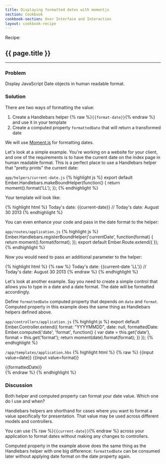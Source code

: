 ```yaml
---
title: Displaying formatted dates with momentjs
section: Cookbook
cookbook-section: User Interface and Interaction
layout: cookbook-recipe
---
```

<span class="recipe-label">Recipe:</span>
## {{ page.title }}
-----
### Problem

Display JavaScript Date objects in human readable format.

### Solution

There are two ways of formatting the value:

1. Create a Handlebars helper {% raw %}`{{format-date}}`{% endraw %} and use it in your template
2. Create a computed property `formattedDate` that will return a transformed date

We will use [Moment.js](http://momentjs.com) for formatting dates.

Let's look at a simple example. You're working on a website for your
client, and one of the requirements is to have the current date on the index page in human readable format. This is a perfect place to use a
Handlebars helper that "pretty prints" the current date:

`app/helpers/current-date.js`
{% highlight js %}
export default Ember.Handlebars.makeBoundHelper(function() {
  return moment().format('LL');
});
{% endhighlight %}

Your template will look like:

{% highlight html %}
Today's date: {{current-date}}  // Today's date: August 30 2013
{% endhighlight %}

You can even enhance your code and pass in the date format to the helper:

`app/routes/application.js`
{% highlight js %}
Ember.Handlebars.registerBoundHelper('currentDate', function(format) {
  return moment().format(format);
});
export default Ember.Route.extend({
});
{% endhighlight %}

Now you would need to pass an additional parameter to the helper:

{% highlight html %}
{% raw %}
Today's date: {{current-date 'LL'}}  // Today's date: August 30 2013
{% endraw %}
{% endhighlight %}

Let's look at another example. Say you need
to create a simple control that allows you to type in a date and
a date format. The date will be formatted accordingly.

Define `formattedDate` computed property that depends on
`date` and `format`. Computed property in this example does
the same thing as Handlebars helpers defined above.

`app/controllers/application.js`
{% highlight js %}
export default Ember.Controller.extend({
  format: "YYYYMMDD",
  date: null,
  formattedDate: Ember.computed('date', 'format', function() {
    var date = this.get('date'),
        format = this.get('format');
    return moment(date).format(format);
  })
});
{% endhighlight %}

`/app/templates/application.hbs`
{% highlight html %}
{% raw %}
{{input value=date}}
{{input value=format}}
<div>{{formattedDate}}</div>
{% endraw %}
{% endhighlight %}

### Discussion

Both helper and computed property can format your date value.
Which one do I use and when?

Handlebars helpers are shorthand for cases where you want to format
a value specifically for presentation. That value may be used
across different models and controllers.

You can use {% raw %}`{{current-date}}`{% endraw %} across your application to format dates
without making any changes to controllers.

Computed property in the example above does the same thing as the
Handlebars helper with one big difference:
`formattedDate` can be consumed later without applying
date format on the date property again.

<!---#### Example
<a class="jsbin-embed" href="http://jsbin.com/nipujoneqe/1/embed?live">JS Bin</a>-->
